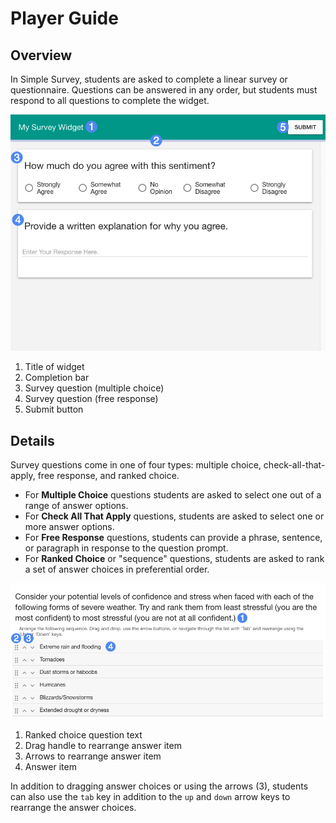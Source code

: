 # Player Guide #

## Overview ##

In Simple Survey, students are asked to complete a linear survey or questionnaire. Questions can be answered in any order, but students must respond to all questions to complete the widget.

![simple survey player](assets/play_widget_survey.png "Simple survey player")

1. Title of widget
2. Completion bar
3. Survey question (multiple choice)
4. Survey question (free response)
5. Submit button

## Details ##

Survey questions come in one of four types: multiple choice, check-all-that-apply, free response, and ranked choice.

- For **Multiple Choice** questions students are asked to select one out of a range of answer options.
- For **Check All That Apply** questions, students are asked to select one or more answer options.
- For **Free Response** questions, students can provide a phrase, sentence, or paragraph in response to the question prompt.
- For **Ranked Choice** or "sequence" questions, students are asked to rank a set of answer choices in preferential order.

![simple survey player sequence](assets/play_widget_survey_sequence.png "Simple survey player sequence")

1. Ranked choice question text
2. Drag handle to rearrange answer item
3. Arrows to rearrange answer item
4. Answer item

In addition to dragging answer choices or using the arrows (3), students can also use the `tab` key in addition to the `up` and `down` arrow keys to rearrange the answer choices.